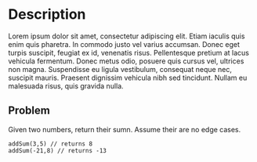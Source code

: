 # Description
Lorem ipsum dolor sit amet, consectetur adipiscing elit. Etiam iaculis quis enim quis pharetra. In commodo justo vel varius accumsan. Donec eget turpis suscipit, feugiat ex id, venenatis risus. Pellentesque pretium at lacus vehicula fermentum. Donec metus odio, posuere quis cursus vel, ultrices non magna. Suspendisse eu ligula vestibulum, consequat neque nec, suscipit mauris. Praesent dignissim vehicula nibh sed tincidunt. Nullam eu malesuada risus, quis gravida nulla.

## Problem
Given two numbers, return their sumn. Assume their are no edge cases.
```
addSum(3,5) // returns 8
addSum(-21,8) // returns -13
```
